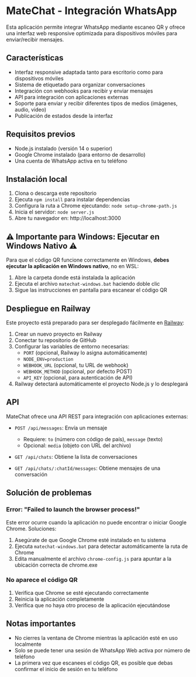 # MateChat - Integración WhatsApp

Esta aplicación permite integrar WhatsApp mediante escaneo QR y ofrece una interfaz web responsive optimizada para dispositivos móviles para enviar/recibir mensajes.

## Características

- Interfaz responsive adaptada tanto para escritorio como para dispositivos móviles
- Sistema de etiquetado para organizar conversaciones
- Integración con webhooks para recibir y enviar mensajes
- API para integración con aplicaciones externas
- Soporte para enviar y recibir diferentes tipos de medios (imágenes, audio, video)
- Publicación de estados desde la interfaz

## Requisitos previos

- Node.js instalado (versión 14 o superior)
- Google Chrome instalado (para entorno de desarrollo)
- Una cuenta de WhatsApp activa en tu teléfono

## Instalación local

1. Clona o descarga este repositorio
2. Ejecuta `npm install` para instalar dependencias
3. Configura la ruta a Chrome ejecutando: `node setup-chrome-path.js`
4. Inicia el servidor: `node server.js`
5. Abre tu navegador en: http://localhost:3000

## ⚠️ Importante para Windows: Ejecutar en Windows Nativo ⚠️

Para que el código QR funcione correctamente en Windows, **debes ejecutar la aplicación en Windows nativo**, no en WSL:

1. Abre la carpeta donde está instalada la aplicación
2. Ejecuta el archivo `matechat-windows.bat` haciendo doble clic
3. Sigue las instrucciones en pantalla para escanear el código QR

## Despliegue en Railway

Este proyecto está preparado para ser desplegado fácilmente en [Railway](https://railway.app/):

1. Crear un nuevo proyecto en Railway
2. Conectar tu repositorio de GitHub
3. Configurar las variables de entorno necesarias:
   - `PORT` (opcional, Railway lo asigna automáticamente)
   - `NODE_ENV=production`
   - `WEBHOOK_URL` (opcional, tu URL de webhook)
   - `WEBHOOK_METHOD` (opcional, por defecto POST)
   - `API_KEY` (opcional, para autenticación de API)
4. Railway detectará automáticamente el proyecto Node.js y lo desplegará

## API

MateChat ofrece una API REST para integración con aplicaciones externas:

- `POST /api/messages`: Envía un mensaje
  - Requiere: `to` (número con código de país), `message` (texto)
  - Opcional: `media` (objeto con URL del archivo)

- `GET /api/chats`: Obtiene la lista de conversaciones
- `GET /api/chats/:chatId/messages`: Obtiene mensajes de una conversación

## Solución de problemas

### Error: "Failed to launch the browser process!"

Este error ocurre cuando la aplicación no puede encontrar o iniciar Google Chrome. Soluciones:

1. Asegúrate de que Google Chrome esté instalado en tu sistema
2. Ejecuta `matechat-windows.bat` para detectar automáticamente la ruta de Chrome
3. Edita manualmente el archivo `chrome-config.js` para apuntar a la ubicación correcta de chrome.exe

### No aparece el código QR

1. Verifica que Chrome se esté ejecutando correctamente
2. Reinicia la aplicación completamente
3. Verifica que no haya otro proceso de la aplicación ejecutándose

## Notas importantes

- No cierres la ventana de Chrome mientras la aplicación esté en uso localmente
- Solo se puede tener una sesión de WhatsApp Web activa por número de teléfono
- La primera vez que escanees el código QR, es posible que debas confirmar el inicio de sesión en tu teléfono